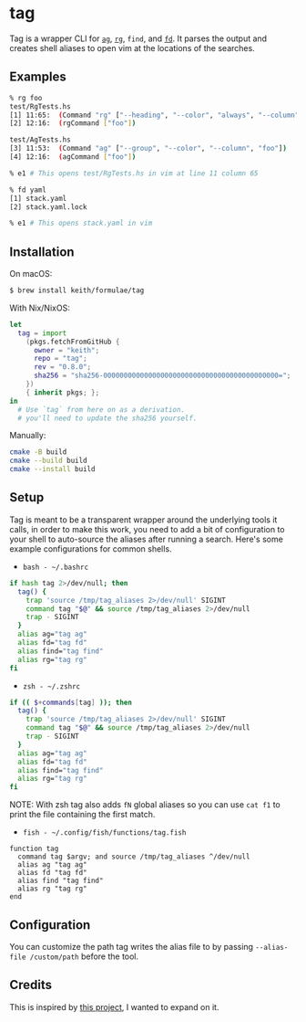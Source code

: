 # tag

Tag is a wrapper CLI for [`ag`][ag], [`rg`][rg], `find`, and [`fd`][fd].
It parses the output and creates shell aliases to open vim at the
locations of the searches.

## Examples

```bash
% rg foo
test/RgTests.hs
[1] 11:65:  (Command "rg" ["--heading", "--color", "always", "--column", "foo"])
[2] 12:16:  (rgCommand ["foo"])

test/AgTests.hs
[3] 11:53:  (Command "ag" ["--group", "--color", "--column", "foo"])
[4] 12:16:  (agCommand ["foo"])

% e1 # This opens test/RgTests.hs in vim at line 11 column 65
```

```bash
% fd yaml
[1] stack.yaml
[2] stack.yaml.lock

% e1 # This opens stack.yaml in vim
```

## Installation

On macOS:

```sh
$ brew install keith/formulae/tag
```

With Nix/NixOS:

```nix
let
  tag = import
    (pkgs.fetchFromGitHub {
      owner = "keith";
      repo = "tag";
      rev = "0.8.0";
      sha256 = "sha256-0000000000000000000000000000000000000000000=";
    })
    { inherit pkgs; };
in
  # Use `tag` from here on as a derivation.
  # you'll need to update the sha256 yourself.
```

Manually:

```sh
cmake -B build
cmake --build build
cmake --install build
```

## Setup

Tag is meant to be a transparent wrapper around the underlying tools it
calls, in order to make this work, you need to add a bit of
configuration to your shell to auto-source the aliases after running a
search. Here's some example configurations for common shells.

- `bash - ~/.bashrc`

```bash
if hash tag 2>/dev/null; then
  tag() {
    trap 'source /tmp/tag_aliases 2>/dev/null' SIGINT
    command tag "$@" && source /tmp/tag_aliases 2>/dev/null
    trap - SIGINT
  }
  alias ag="tag ag"
  alias fd="tag fd"
  alias find="tag find"
  alias rg="tag rg"
fi
```

- `zsh - ~/.zshrc`

```zsh
if (( $+commands[tag] )); then
  tag() {
    trap 'source /tmp/tag_aliases 2>/dev/null' SIGINT
    command tag "$@" && source /tmp/tag_aliases 2>/dev/null
    trap - SIGINT
  }
  alias ag="tag ag"
  alias fd="tag fd"
  alias find="tag find"
  alias rg="tag rg"
fi
```

NOTE: With zsh tag also adds `fN` global aliases so you can use `cat f1`
to print the file containing the first match.

- `fish - ~/.config/fish/functions/tag.fish`

```fish
function tag
  command tag $argv; and source /tmp/tag_aliases ^/dev/null
  alias ag "tag ag"
  alias fd "tag fd"
  alias find "tag find"
  alias rg "tag rg"
end
```

## Configuration

You can customize the path tag writes the alias file to by passing
`--alias-file /custom/path` before the tool.

## Credits

This is inspired by [this project](https://github.com/aykamko/tag), I
wanted to expand on it.

[ag]: https://github.com/ggreer/the_silver_searcher
[fd]: https://github.com/sharkdp/fd
[rg]: https://github.com/BurntSushi/ripgrep
